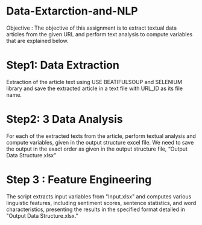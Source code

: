 # Data-Extarction-and-NLP
Objective  : The objective of this assignment is to extract textual data articles from the given URL and perform text analysis to compute variables that are explained below. 
# Step1:	Data Extraction
 Extraction of the article text using USE BEATIFULSOUP and SELENIUM library  and save the extracted article in a text file with URL_ID as its file name.
# Step2:  3	Data Analysis
For each of the extracted texts from the article, perform textual analysis and compute variables, given in the output structure excel file. 
We need to save the output in the exact order as given in the output structure file, “Output Data Structure.xlsx”
# Step 3 : Feature Engineering
The script extracts input variables from "Input.xlsx" and computes various linguistic features, including sentiment scores, sentence statistics, and word characteristics, presenting the results in the specified format detailed in "Output Data Structure.xlsx."
